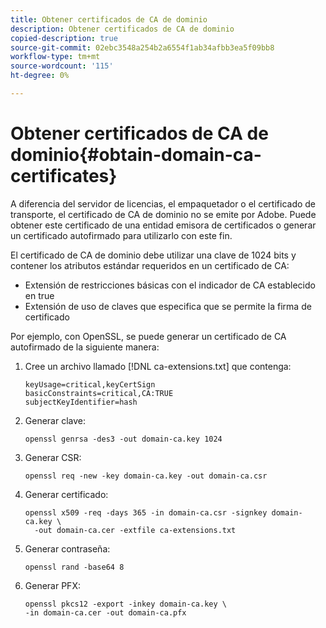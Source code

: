 ```yaml
---
title: Obtener certificados de CA de dominio
description: Obtener certificados de CA de dominio
copied-description: true
source-git-commit: 02ebc3548a254b2a6554f1ab34afbb3ea5f09bb8
workflow-type: tm+mt
source-wordcount: '115'
ht-degree: 0%

---
```


# Obtener certificados de CA de dominio{#obtain-domain-ca-certificates}

A diferencia del servidor de licencias, el empaquetador o el certificado de transporte, el certificado de CA de dominio no se emite por Adobe. Puede obtener este certificado de una entidad emisora de certificados o generar un certificado autofirmado para utilizarlo con este fin.

El certificado de CA de dominio debe utilizar una clave de 1024 bits y contener los atributos estándar requeridos en un certificado de CA:

* Extensión de restricciones básicas con el indicador de CA establecido en true
* Extensión de uso de claves que especifica que se permite la firma de certificado

Por ejemplo, con OpenSSL, se puede generar un certificado de CA autofirmado de la siguiente manera:

1. Cree un archivo llamado [!DNL ca-extensions.txt] que contenga:

   ```
   keyUsage=critical,keyCertSign  
   basicConstraints=critical,CA:TRUE  
   subjectKeyIdentifier=hash 
   ```

1. Generar clave:

   ```
   openssl genrsa -des3 -out domain-ca.key 1024 
   ```

1. Generar CSR:

   ```
   openssl req -new -key domain-ca.key -out domain-ca.csr 
   ```

1. Generar certificado:

   ```
   openssl x509 -req -days 365 -in domain-ca.csr -signkey domain-ca.key \ 
     -out domain-ca.cer -extfile ca-extensions.txt 
   ```

1. Generar contraseña:

   ```
   openssl rand -base64 8 
   ```

1. Generar PFX:

   ```
   openssl pkcs12 -export -inkey domain-ca.key \ 
   -in domain-ca.cer -out domain-ca.pfx
   ```
